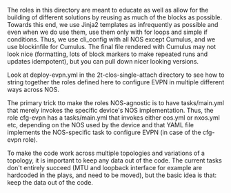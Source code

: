 The roles in this directory are meant to educate as well as allow for the building of different solutions by reusing as much of the blocks as possible. Towards this end, we use Jinja2 templates as infrequently as possible and even when we do use them, use them only with for loops and simple if conditions. Thus, we use cli_config with all NOS except Cumulus, and we use blockinfile for Cumulus. The final file rendered with Cumulus may not look nice (formatting, lots of block markers to make repeated runs and updates idempotent), but you can pull down nicer looking versions.

Look at deploy-evpn.yml in the 2t-clos-single-attach directory to see how to string together the roles defined here to configure EVPN in multiple different ways across NOS.

The primary trick tto make the roles NOS-agnostic is to have tasks/main.yml that merely invokes the specific device's NOS implementation. Thus, the role cfg-evpn has a tasks/main.yml that invokes either eos.yml or nxos.yml etc, depending on the NOS used by the device and that YAML file implements the NOS-specific task to configure EVPN (in case of the cfg-evpn role).

To make the code work across multiple topologies and variations of a topology, it is important to keep any data out of the code. The current tasks don't entirely succeed (MTU and loopback interface for example are hardcoded in the plays, and need to be moved), but the basic idea is that: keep the data out of the code.
